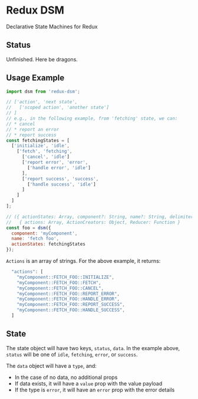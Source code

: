 # Redux DSM

Declarative State Machines for Redux

## Status

Unfinished. Here be dragons.

## Usage Example

```js
import dsm from 'redux-dsm';

// ['action', 'next state',
//   ['scoped action', 'another state']
// ]
// e.g., in the following example, from 'fetching' state, we can:
// * cancel
// * report an error
// * report success
const fetchingStates = [
  ['initialize', 'idle',
    ['fetch', 'fetching',
      ['cancel', 'idle']
      ['report error', 'error',
        ['handle error', 'idle']
      ],
      ['report success', 'success',
        ['handle success', 'idle']
      ]
    ]
  ]
];

// ({ actionStates: Array, component?: String, name?: String, delimiter?: String }) =>
//   { actions: Array, ActionCreators: Object, Reducer: Function }
const foo = dsm({
  component: 'myComponent',
  name: 'fetch foo',
  actionStates: fetchingStates
});
```

`Actions` is an array of strings. For the above example, it returns:

```js
  "actions": [
    "myComponent::FETCH_FOO::INITIALIZE",
    "myComponent::FETCH_FOO::FETCH",
    "myComponent::FETCH_FOO::CANCEL",
    "myComponent::FETCH_FOO::REPORT_ERROR",
    "myComponent::FETCH_FOO::HANDLE_ERROR",
    "myComponent::FETCH_FOO::REPORT_SUCCESS",
    "myComponent::FETCH_FOO::HANDLE_SUCCESS",
  ]
```

## State

The state object will have two keys, `status`, `data`. In the example above, `status` will be one of `idle`, `fetching`, `error`, or `success`.

The `data` object will have a `type`, and:

* In the case of no data, no additional props
* If data exists, it will have a `value` prop with the value payload
* If the type is `error`, it will have an `error` prop with the error details

